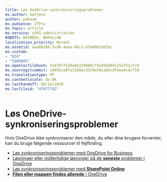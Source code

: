 ```yaml
---
title: Løs OneDrive-synkroniseringsproblemer
ms.author: matteva
author: pebaum
ms.audience: ITPro
ms.topic: article
ms.service: o365-administration
ROBOTS: NOINDEX, NOFOLLOW
localization_priority: Normal
ms.assetid: aaa8b266-5cd6-4aea-86c1-b54e062dd2bc
ms.custom:
- "824"
- "5800003"
ms.openlocfilehash: fe47bff126ebb339888cf9145650d125af51cfc9
ms.sourcegitcommit: c6692ce0fa1358ec3529e59ca0ecdfdea4cdc759
ms.translationtype: MT
ms.contentlocale: da-DK
ms.lasthandoff: 09/14/2020
ms.locfileid: "47677742"
---
```

# <a name="fix-onedrive-sync-problems"></a>Løs OneDrive-synkroniseringsproblemer

Hvis OneDrive ikke synkroniserer den måde, du eller dine brugere forventer, kan du bruge følgende ressourcer til fejlfinding.

- [Løs synkroniseringsproblemer med OneDrive for Business](https://support.microsoft.com/office/207e983e-146d-404c-a994-672ef29e1f90)
- [Løsninger eller midlertidige løsninger på de **seneste** problemer i OneDrive](https://support.office.com/article/36110213-f3f6-490d-8cb7-3833539def0b)
- [Løs synkroniseringsproblemer med **SharePoint Online**](https://support.office.com/article/207e983e-146d-404c-a994-672ef29e1f90)
- [**Filen eller mappen findes allerede** i OneDrive](https://support.microsoft.com/office/7b8044ad-438d-41db-bbbf-4f66b8890408)
